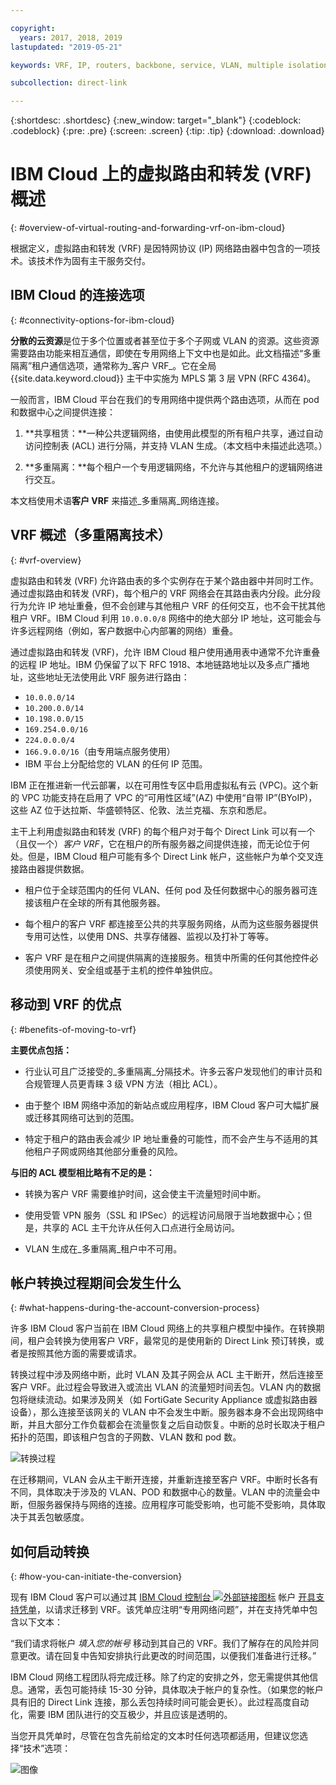 ```yaml
---

copyright:
  years: 2017, 2018, 2019
lastupdated: "2019-05-21"

keywords: VRF, IP, routers, backbone, service, VLAN, multiple isolation, tenant, tenancy, datacenters, data, center, shared tenancy, private endpoint, Customer VRF, Private Network Question, support, ticket

subcollection: direct-link

---
```


{:shortdesc: .shortdesc}
{:new_window: target="_blank"}
{:codeblock: .codeblock}
{:pre: .pre}
{:screen: .screen}
{:tip: .tip}
{:download: .download}

# IBM Cloud 上的虚拟路由和转发 (VRF) 概述
{: #overview-of-virtual-routing-and-forwarding-vrf-on-ibm-cloud}

根据定义，虚拟路由和转发 (VRF) 是因特网协议 (IP) 网络路由器中包含的一项技术。该技术作为固有主干服务交付。

## IBM Cloud 的连接选项
{: #connectivity-options-for-ibm-cloud}

**分散的云资源**是位于多个位置或者甚至位于多个子网或 VLAN 的资源。这些资源需要路由功能来相互通信，即使在专用网络上下文中也是如此。此文档描述“多重隔离”租户通信选项，通常称为_客户 VRF_。它在全局 {{site.data.keyword.cloud}} 主干中实施为 MPLS 第 3 层 VPN (RFC 4364)。

一般而言，IBM Cloud 平台在我们的专用网络中提供两个路由选项，从而在 pod 和数据中心之间提供连接：

1. **共享租赁：**一种公共逻辑网络，由使用此模型的所有租户共享，通过自动访问控制表 (ACL) 进行分隔，并支持 VLAN 生成。（本文档中未描述此选项。）

2. **多重隔离：**每个租户一个专用逻辑网络，不允许与其他租户的逻辑网络进行交互。  

本文档使用术语**客户 VRF** 来描述_多重隔离_网络连接。

## VRF 概述（多重隔离技术）
{: #vrf-overview}

虚拟路由和转发 (VRF) 允许路由表的多个实例存在于某个路由器中并同时工作。通过虚拟路由和转发 (VRF)，每个租户的 VRF 网络会在其路由表内分段。此分段行为允许 IP 地址重叠，但不会创建与其他租户 VRF 的任何交互，也不会干扰其他租户 VRF。IBM Cloud 利用 `10.0.0.0/8` 网络中的绝大部分 IP 地址，这可能会与许多远程网络（例如，客户数据中心内部署的网络）重叠。

通过虚拟路由和转发 (VRF)，允许 IBM Cloud 租户使用通用表中通常不允许重叠的远程 IP 地址。IBM 仍保留了以下 RFC 1918、本地链路地址以及多点广播地址，这些地址无法使用此 VRF 服务进行路由：

* `10.0.0.0/14`
* `10.200.0.0/14`
* `10.198.0.0/15`
* `169.254.0.0/16`
* `224.0.0.0/4`
* `166.9.0.0/16`（由专用端点服务使用）
* IBM 平台上分配给您的 VLAN 的任何 IP 范围。

IBM 正在推进新一代云部署，以在可用性专区中启用虚拟私有云 (VPC)。这个新的 VPC 功能支持在启用了 VPC 的“可用性区域”(AZ) 中使用“自带 IP”(BYoIP)，这些 AZ 位于达拉斯、华盛顿特区、伦敦、法兰克福、东京和悉尼。

主干上利用虚拟路由和转发 (VRF) 的每个租户对于每个 Direct Link 可以有一个（且仅一个）_客户 VRF_，它在租户的所有服务器之间提供连接，而无论位于何处。但是，IBM Cloud 租户可能有多个 Direct Link 帐户，这些帐户为单个交叉连接路由器提供数据。  

* 租户位于全球范围内的任何 VLAN、任何 pod 及任何数据中心的服务器可连接该租户在全球的所有其他服务器。

* 每个租户的客户 VRF 都连接至公共的共享服务网络，从而为这些服务器提供专用可达性，以使用 DNS、共享存储器、监视以及打补丁等等。

* 客户 VRF 是在租户之间提供隔离的连接服务。租赁中所需的任何其他控件必须使用网关、安全组或基于主机的控件单独供应。

## 移动到 VRF 的优点
{: #benefits-of-moving-to-vrf}

**主要优点包括：**

* 行业认可且广泛接受的_多重隔离_分隔技术。许多云客户发现他们的审计员和合规管理人员更青睐 3 级 VPN 方法（相比 ACL）。   

* 由于整个 IBM 网络中添加的新站点或应用程序，IBM Cloud 客户可大幅扩展或迁移其网络可达到的范围。

* 特定于租户的路由表会减少 IP 地址重叠的可能性，而不会产生与不适用的其他租户子网或网络其他部分重叠的风险。

**与旧的 ACL 模型相比略有不足的是：**  

* 转换为客户 VRF 需要维护时间，这会使主干流量短时间中断。

* 使用受管 VPN 服务（SSL 和 IPSec）的远程访问局限于当地数据中心；但是，共享的 ACL 主干允许从任何入口点进行全局访问。

* VLAN 生成在_多重隔离_租户中不可用。

## 帐户转换过程期间会发生什么
{: #what-happens-during-the-account-conversion-process}

许多 IBM Cloud 客户当前在 IBM Cloud 网络上的共享租户模型中操作。在转换期间，租户会转换为使用客户 VRF，最常见的是使用新的 Direct Link 预订转换，或者是按照其他方面的需要或请求。  

转换过程中涉及网络中断，此时 VLAN 及其子网会从 ACL 主干断开，然后连接至客户 VRF。此过程会导致进入或流出 VLAN 的流量短时间丢包。VLAN 内的数据包将继续流动。如果涉及网关（如 FortiGate Security Appliance 或虚拟路由器设备），那么连接至该网关的 VLAN 中不会发生中断。服务器本身不会出现网络中断，并且大部分工作负载都会在流量恢复之后自动恢复。中断的总时长取决于租户拓扑的范围，即该租户包含的子网数、VLAN 数和 pod 数。

![转换过程](/images/vrf-on-ibm-cloud.png)

在迁移期间，VLAN 会从主干断开连接，并重新连接至客户 VRF。中断时长各有不同，具体取决于涉及的 VLAN、POD 和数据中心的数量。VLAN 中的流量会中断，但服务器保持与网络的连接。应用程序可能受影响，也可能不受影响，具体取决于其丢包敏感度。

## 如何启动转换
{: #how-you-can-initiate-the-conversion}

现有 IBM Cloud 客户可以通过其 [IBM Cloud 控制台 ![外部链接图标](../../icons/launch-glyph.svg "外部链接图标")]( https://cloud.ibm.com/unifiedsupport/cases/add) 帐户 [开具支持凭单](https://cloud.ibm.com/unifiedsupport/cases/add)，以请求迁移到 VRF。该凭单应注明“专用网络问题”，并在支持凭单中包含以下文本：

“我们请求将帐户 _填入您的帐号_ 移动到其自己的 VRF。我们了解存在的风险并同意更改。请在回复中告知安排执行此更改的时间范围，以便我们准备进行迁移。”

IBM Cloud 网络工程团队将完成迁移。除了约定的安排之外，您无需提供其他信息。通常，丢包可能持续 15-30 分钟，具体取决于帐户的复杂性。（如果您的帐户具有旧的 Direct Link 连接，那么丢包持续时间可能会更长）。此过程高度自动化，需要 IBM 团队进行的交互极少，并且应该是透明的。

当您开具凭单时，尽管在包含先前给定的文本时任何选项都适用，但建议您选择“技术”选项：

![图像](https://media.github.ibm.com/user/11495/files/4474c300-4bd9-11e9-9bc7-d6242d7997e9)
